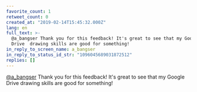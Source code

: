 ```yaml
---
favorite_count: 1
retweet_count: 0
created_at: "2019-02-14T15:45:32.000Z"
lang: en
full_text: >-
  @a_bangser Thank you for this feedback! It's great to see that my Google
  Drive  drawing skills are good for something!
in_reply_to_screen_name: a_bangser
in_reply_to_status_id_str: "1096045689031872512"
replies: []
---
```


[@a_bangser](https://twitter.com/a_bangser) Thank you for this feedback! It's
great to see that my Google Drive drawing skills are good for something!
